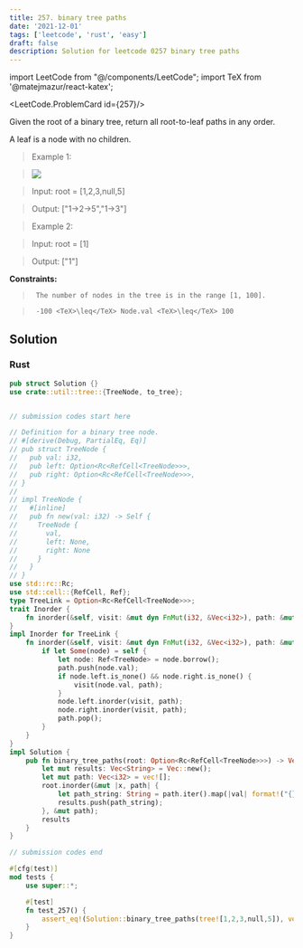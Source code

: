 ```yaml
---
title: 257. binary tree paths
date: '2021-12-01'
tags: ['leetcode', 'rust', 'easy']
draft: false
description: Solution for leetcode 0257 binary tree paths
---
```

import LeetCode from "@/components/LeetCode";
import TeX from '@matejmazur/react-katex';

<LeetCode.ProblemCard id={257}/>
 

  Given the root of a binary tree, return all root-to-leaf paths in any order.

  A leaf is a node with no children.

   

 >   Example 1:

 >   ![](https://assets.leetcode.com/uploads/2021/03/12/paths-tree.jpg)

 >   Input: root <TeX>=</TeX> [1,2,3,null,5]

 >   Output: ["1->2->5","1->3"]

  

 >   Example 2:

  

 >   Input: root <TeX>=</TeX> [1]

 >   Output: ["1"]

  

   

  **Constraints:**

  

 >   	The number of nodes in the tree is in the range [1, 100].

 >   	-100 <TeX>\leq</TeX> Node.val <TeX>\leq</TeX> 100


## Solution
### Rust
```rust
pub struct Solution {}
use crate::util::tree::{TreeNode, to_tree};


// submission codes start here

// Definition for a binary tree node.
// #[derive(Debug, PartialEq, Eq)]
// pub struct TreeNode {
//   pub val: i32,
//   pub left: Option<Rc<RefCell<TreeNode>>>,
//   pub right: Option<Rc<RefCell<TreeNode>>>,
// }
// 
// impl TreeNode {
//   #[inline]
//   pub fn new(val: i32) -> Self {
//     TreeNode {
//       val,
//       left: None,
//       right: None
//     }
//   }
// }
use std::rc::Rc;
use std::cell::{RefCell, Ref};
type TreeLink = Option<Rc<RefCell<TreeNode>>>;
trait Inorder {
    fn inorder(&self, visit: &mut dyn FnMut(i32, &Vec<i32>), path: &mut Vec<i32>);
}
impl Inorder for TreeLink {
    fn inorder(&self, visit: &mut dyn FnMut(i32, &Vec<i32>), path: &mut Vec<i32>) {
        if let Some(node) = self {
            let node: Ref<TreeNode> = node.borrow();
            path.push(node.val);
            if node.left.is_none() && node.right.is_none() {
                visit(node.val, path);
            }
            node.left.inorder(visit, path);
            node.right.inorder(visit, path);
            path.pop();
        }    
    }
}
impl Solution {
    pub fn binary_tree_paths(root: Option<Rc<RefCell<TreeNode>>>) -> Vec<String> {
        let mut results: Vec<String> = Vec::new();
        let mut path: Vec<i32> = vec![];
        root.inorder(&mut |x, path| {
            let path_string: String = path.iter().map(|val| format!("{}", val)).collect::<Vec<String>>().join("->");
            results.push(path_string);
        }, &mut path);
        results
    }
}

// submission codes end

#[cfg(test)]
mod tests {
    use super::*;

    #[test]
    fn test_257() {
        assert_eq!(Solution::binary_tree_paths(tree![1,2,3,null,5]), vec!["1->2->5".to_string(),"1->3".to_string()]);
    }
}

```

